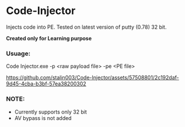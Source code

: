 # Code-Injector
Injects code into PE. Tested on latest version of putty (0.78) 32 bit.

**Created only for Learning purpose**


### Usuage: 
Code Injector.exe -p \<raw payload file\> -pe \<PE file\>



https://github.com/stalin003/Code-Injector/assets/57508801/2c192daf-9d45-4cba-b3bf-57ea38200302



### NOTE:
* Currently supports only 32 bit
* AV bypass is not added
